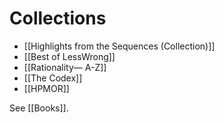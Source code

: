 # Collections

- [[Highlights from the Sequences (Collection)]]
- [[Best of LessWrong]]
- [[Rationality— A-Z]]
- [[The Codex]]
- [[HPMOR]]


See [[Books]].